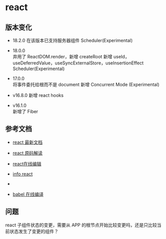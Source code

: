 # react

## 版本变化
- 18.2.0
  在该版本已支持服务器组件
  Scheduler(Experimental)

- 18.0.0   
  弃用了 ReactDOM.render，新增 createRoot
  新增 useId，useDeferredValue，useSyncExternalStore，useInsertionEffect 
  Scheduler(Experimental)

- 17.0.0  
  将事件委托给根而不是 document
  新增 Concurrent Mode (Experimental)

- v16.8.0
  新增 react hooks

- v16.1.0   
  新增了 Fiber


## 参考文档
- [react 最新文档](https://react.dev/reference/react)
- [react 原码解读](https://github.com/7kms/react-illustration-series/blob/main/docs/main/workloop.md)
- [react在线编辑](https://codepen.io/pen?editors=0011)

- [info react](https://s.geekbang.org/search/c=0/k=react%20%E6%97%B6%E9%97%B4%E5%88%87%E7%89%87/t=?referrer=InfoQ)
- 
- [babel 在线编译](https://babeljs.io/repl/#?browsers=defaults%2C%20not%20ie%2011%2C%20not%20ie_mob%2011&build=&builtIns=false&corejs=3.21&spec=false&loose=false&code_lz=MYewdgzgLgBFAWBTAtogIgQyhmBeGA3gFAwwBGGwA1gOYBOIArmACYBcMA5HYi50QF8A3EVCRYAFSSoAwuCiIAHrHzAeWRHLALlACgQp0WDAEoRY6DACiAGwBCjKFHB4YugA4N3EE3gB8hCQwFiA2iAB0NiA0Hl4-RACQFrBiOiowjBCa8kpQulKGWmkmQTxQjHRgbgA8ZI7OVdAAnmG4BBTU9EysHKm54R20DMwsAn4EniDe4cDwAJY2LDxgAtUA9HVO4H5mgqLglgDKczRgAAoYNIiuur64AcSkZRVVukGk1SxzAG5-76QwarwACMfmOpwuV3WIL-AIBnx-fnWX1-_w-tgcWzAfhkNjm1HWGPq23-yMRQV2wn24hgiDCqG0riBoIAEnSogAaGAAdxAdEWAEJoaDzAcUvIMHMwIg6K4WCBgIwGVBwlcoLZDNo7E0AJIsXTcEAgKCcXYAJUQlCgaAA8gBZcLLFgy3R0zVQLmpSXSui7IA&debug=false&forceAllTransforms=false&modules=false&shippedProposals=false&circleciRepo=&evaluate=false&fileSize=false&timeTravel=false&sourceType=module&lineWrap=true&presets=env%2Creact&prettier=false&targets=&version=7.23.5&externalPlugins=&assumptions=%7B%7D)

## 问题
react 子组件状态的变更，需要从 APP 的根节点开始比较变更吗，还是只比较当前状态发生了变更的组件？

